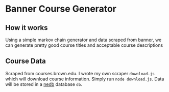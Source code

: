 # Banner Course Generator

## How it works
Using a simple markov chain generator and data scraped from banner, we can generate pretty good course titles and acceptable course descriptions

## Course Data
Scraped from courses.brown.edu. I wrote my own scraper `download.js` which will download course information. Simply run `node download.js`. Data will be stored in a [nedb](https://github.com/louischatriot/nedb) database `db`.
